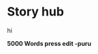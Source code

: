 # Story hub
hi





































































































































































































































































































































































































































































































































































































































































































































































































































































































































































































































































































































































































































































































































































































































































































































































































































































































































































































































































































































































































































































































































































































































































































































































































































































































































































































































































































































































































































































































































































































































































































































































































































































































































































































































































































































































































































































































































































































































































































































































































































































































































































































































































































































































































































































































































































































































































































































































































































































































































































































































































































































































































**__5000 Words press edit -puru__**